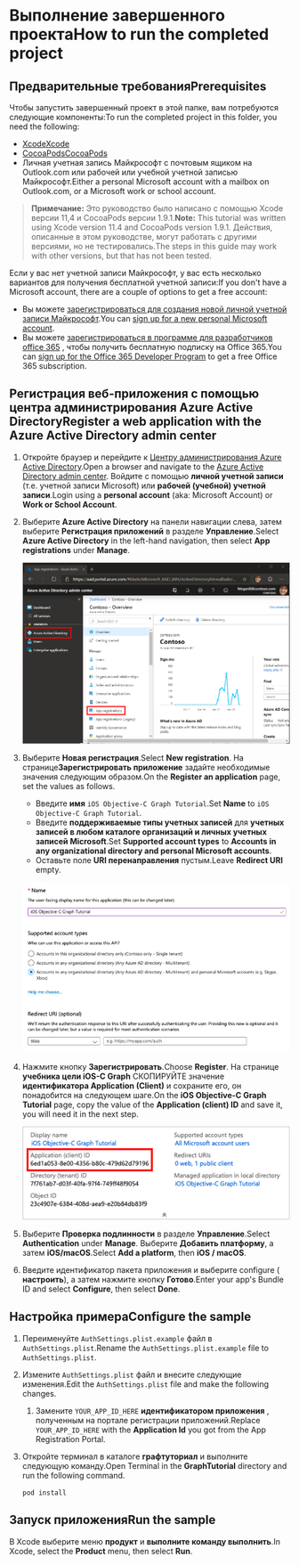 # <a name="how-to-run-the-completed-project"></a><span data-ttu-id="6bed4-101">Выполнение завершенного проекта</span><span class="sxs-lookup"><span data-stu-id="6bed4-101">How to run the completed project</span></span>

## <a name="prerequisites"></a><span data-ttu-id="6bed4-102">Предварительные требования</span><span class="sxs-lookup"><span data-stu-id="6bed4-102">Prerequisites</span></span>

<span data-ttu-id="6bed4-103">Чтобы запустить завершенный проект в этой папке, вам потребуются следующие компоненты:</span><span class="sxs-lookup"><span data-stu-id="6bed4-103">To run the completed project in this folder, you need the following:</span></span>

- [<span data-ttu-id="6bed4-104">Xcode</span><span class="sxs-lookup"><span data-stu-id="6bed4-104">Xcode</span></span>](https://developer.apple.com/xcode/)
- [<span data-ttu-id="6bed4-105">CocoaPods</span><span class="sxs-lookup"><span data-stu-id="6bed4-105">CocoaPods</span></span>](https://cocoapods.org)
- <span data-ttu-id="6bed4-106">Личная учетная запись Майкрософт с почтовым ящиком на Outlook.com или рабочей или учебной учетной записью Майкрософт.</span><span class="sxs-lookup"><span data-stu-id="6bed4-106">Either a personal Microsoft account with a mailbox on Outlook.com, or a Microsoft work or school account.</span></span>

> <span data-ttu-id="6bed4-107">**Примечание:** Это руководство было написано с помощью Xcode версии 11,4 и CocoaPods версии 1.9.1.</span><span class="sxs-lookup"><span data-stu-id="6bed4-107">**Note:** This tutorial was written using Xcode version 11.4 and CocoaPods version 1.9.1.</span></span> <span data-ttu-id="6bed4-108">Действия, описанные в этом руководстве, могут работать с другими версиями, но не тестировались.</span><span class="sxs-lookup"><span data-stu-id="6bed4-108">The steps in this guide may work with other versions, but that has not been tested.</span></span>

<span data-ttu-id="6bed4-109">Если у вас нет учетной записи Майкрософт, у вас есть несколько вариантов для получения бесплатной учетной записи:</span><span class="sxs-lookup"><span data-stu-id="6bed4-109">If you don't have a Microsoft account, there are a couple of options to get a free account:</span></span>

- <span data-ttu-id="6bed4-110">Вы можете [зарегистрироваться для создания новой личной учетной записи Майкрософт](https://signup.live.com/signup?wa=wsignin1.0&rpsnv=12&ct=1454618383&rver=6.4.6456.0&wp=MBI_SSL_SHARED&wreply=https://mail.live.com/default.aspx&id=64855&cbcxt=mai&bk=1454618383&uiflavor=web&uaid=b213a65b4fdc484382b6622b3ecaa547&mkt=E-US&lc=1033&lic=1).</span><span class="sxs-lookup"><span data-stu-id="6bed4-110">You can [sign up for a new personal Microsoft account](https://signup.live.com/signup?wa=wsignin1.0&rpsnv=12&ct=1454618383&rver=6.4.6456.0&wp=MBI_SSL_SHARED&wreply=https://mail.live.com/default.aspx&id=64855&cbcxt=mai&bk=1454618383&uiflavor=web&uaid=b213a65b4fdc484382b6622b3ecaa547&mkt=E-US&lc=1033&lic=1).</span></span>
- <span data-ttu-id="6bed4-111">Вы можете [зарегистрироваться в программе для разработчиков office 365](https://developer.microsoft.com/office/dev-program) , чтобы получить бесплатную подписку на Office 365.</span><span class="sxs-lookup"><span data-stu-id="6bed4-111">You can [sign up for the Office 365 Developer Program](https://developer.microsoft.com/office/dev-program) to get a free Office 365 subscription.</span></span>

## <a name="register-a-web-application-with-the-azure-active-directory-admin-center"></a><span data-ttu-id="6bed4-112">Регистрация веб-приложения с помощью центра администрирования Azure Active Directory</span><span class="sxs-lookup"><span data-stu-id="6bed4-112">Register a web application with the Azure Active Directory admin center</span></span>

1. <span data-ttu-id="6bed4-113">Откройте браузер и перейдите к [Центру администрирования Azure Active Directory](https://aad.portal.azure.com).</span><span class="sxs-lookup"><span data-stu-id="6bed4-113">Open a browser and navigate to the [Azure Active Directory admin center](https://aad.portal.azure.com).</span></span> <span data-ttu-id="6bed4-114">Войдите с помощью **личной учетной записи** (т.е. учетной записи Microsoft) или **рабочей (учебной) учетной записи**.</span><span class="sxs-lookup"><span data-stu-id="6bed4-114">Login using a **personal account** (aka: Microsoft Account) or **Work or School Account**.</span></span>

1. <span data-ttu-id="6bed4-115">Выберите **Azure Active Directory** на панели навигации слева, затем выберите **Регистрация приложений** в разделе **Управление**.</span><span class="sxs-lookup"><span data-stu-id="6bed4-115">Select **Azure Active Directory** in the left-hand navigation, then select **App registrations** under **Manage**.</span></span>

    ![<span data-ttu-id="6bed4-116">Снимок экрана с регистрациями приложений</span><span class="sxs-lookup"><span data-stu-id="6bed4-116">A screenshot of the App registrations</span></span> ](/tutorial/images/aad-portal-app-registrations.png)

1. <span data-ttu-id="6bed4-117">Выберите **Новая регистрация**.</span><span class="sxs-lookup"><span data-stu-id="6bed4-117">Select **New registration**.</span></span> <span data-ttu-id="6bed4-118">На странице**Зарегистрировать приложение** задайте необходимые значения следующим образом.</span><span class="sxs-lookup"><span data-stu-id="6bed4-118">On the **Register an application** page, set the values as follows.</span></span>

    - <span data-ttu-id="6bed4-119">Введите **имя** `iOS Objective-C Graph Tutorial`.</span><span class="sxs-lookup"><span data-stu-id="6bed4-119">Set **Name** to `iOS Objective-C Graph Tutorial`.</span></span>
    - <span data-ttu-id="6bed4-120">Введите **поддерживаемые типы учетных записей** для **учетных записей в любом каталоге организаций и личных учетных записей Microsoft**.</span><span class="sxs-lookup"><span data-stu-id="6bed4-120">Set **Supported account types** to **Accounts in any organizational directory and personal Microsoft accounts**.</span></span>
    - <span data-ttu-id="6bed4-121">Оставьте поле **URI перенаправления** пустым.</span><span class="sxs-lookup"><span data-stu-id="6bed4-121">Leave **Redirect URI** empty.</span></span>

    ![Снимок страницы "регистрация приложения"](/tutorial/images/aad-register-an-app.png)

1. <span data-ttu-id="6bed4-123">Нажмите кнопку **Зарегистрировать**.</span><span class="sxs-lookup"><span data-stu-id="6bed4-123">Choose **Register**.</span></span> <span data-ttu-id="6bed4-124">На странице **учебника цели iOS-C Graph** СКОПИРУЙТЕ значение **идентификатора Application (Client)** и сохраните его, он понадобится на следующем шаге.</span><span class="sxs-lookup"><span data-stu-id="6bed4-124">On the **iOS Objective-C Graph Tutorial** page, copy the value of the **Application (client) ID** and save it, you will need it in the next step.</span></span>

    ![Снимок экрана с ИДЕНТИФИКАТОРом приложения для новой регистрации приложения](/tutorial/images/aad-application-id.png)

1. <span data-ttu-id="6bed4-126">Выберите **Проверка подлинности** в разделе **Управление**.</span><span class="sxs-lookup"><span data-stu-id="6bed4-126">Select **Authentication** under **Manage**.</span></span> <span data-ttu-id="6bed4-127">Выберите **Добавить платформу**, а затем **iOS/macOS**.</span><span class="sxs-lookup"><span data-stu-id="6bed4-127">Select **Add a platform**, then **iOS / macOS**.</span></span>

1. <span data-ttu-id="6bed4-128">Введите идентификатор пакета приложения и выберите configure ( **настроить**), а затем нажмите кнопку **Готово**.</span><span class="sxs-lookup"><span data-stu-id="6bed4-128">Enter your app's Bundle ID and select **Configure**, then select **Done**.</span></span>

## <a name="configure-the-sample"></a><span data-ttu-id="6bed4-129">Настройка примера</span><span class="sxs-lookup"><span data-stu-id="6bed4-129">Configure the sample</span></span>

1. <span data-ttu-id="6bed4-130">Переименуйте `AuthSettings.plist.example` файл в `AuthSettings.plist`.</span><span class="sxs-lookup"><span data-stu-id="6bed4-130">Rename the `AuthSettings.plist.example` file to `AuthSettings.plist`.</span></span>
1. <span data-ttu-id="6bed4-131">Измените `AuthSettings.plist` файл и внесите следующие изменения.</span><span class="sxs-lookup"><span data-stu-id="6bed4-131">Edit the `AuthSettings.plist` file and make the following changes.</span></span>
    1. <span data-ttu-id="6bed4-132">Замените `YOUR_APP_ID_HERE` **идентификатором приложения** , полученным на портале регистрации приложений.</span><span class="sxs-lookup"><span data-stu-id="6bed4-132">Replace `YOUR_APP_ID_HERE` with the **Application Id** you got from the App Registration Portal.</span></span>
1. <span data-ttu-id="6bed4-133">Откройте терминал в каталоге **графтуториал** и выполните следующую команду.</span><span class="sxs-lookup"><span data-stu-id="6bed4-133">Open Terminal in the **GraphTutorial** directory and run the following command.</span></span>

    ```Shell
    pod install
    ```

## <a name="run-the-sample"></a><span data-ttu-id="6bed4-134">Запуск приложения</span><span class="sxs-lookup"><span data-stu-id="6bed4-134">Run the sample</span></span>

<span data-ttu-id="6bed4-135">В Xcode выберите меню **продукт** и **выполните команду выполнить**.</span><span class="sxs-lookup"><span data-stu-id="6bed4-135">In Xcode, select the **Product** menu, then select **Run**.</span></span>
